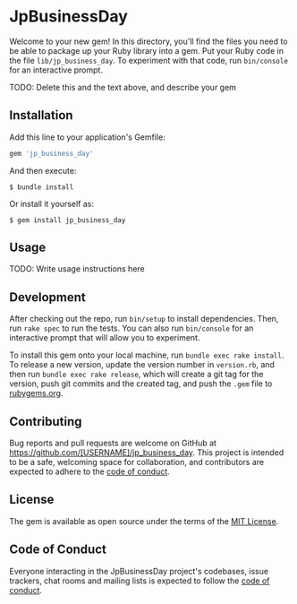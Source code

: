 # JpBusinessDay

Welcome to your new gem! In this directory, you'll find the files you need to be able to package up your Ruby library into a gem. Put your Ruby code in the file `lib/jp_business_day`. To experiment with that code, run `bin/console` for an interactive prompt.

TODO: Delete this and the text above, and describe your gem

## Installation

Add this line to your application's Gemfile:

```ruby
gem 'jp_business_day'
```

And then execute:

    $ bundle install

Or install it yourself as:

    $ gem install jp_business_day

## Usage

TODO: Write usage instructions here

## Development

After checking out the repo, run `bin/setup` to install dependencies. Then, run `rake spec` to run the tests. You can also run `bin/console` for an interactive prompt that will allow you to experiment.

To install this gem onto your local machine, run `bundle exec rake install`. To release a new version, update the version number in `version.rb`, and then run `bundle exec rake release`, which will create a git tag for the version, push git commits and the created tag, and push the `.gem` file to [rubygems.org](https://rubygems.org).

## Contributing

Bug reports and pull requests are welcome on GitHub at https://github.com/[USERNAME]/jp_business_day. This project is intended to be a safe, welcoming space for collaboration, and contributors are expected to adhere to the [code of conduct](https://github.com/[USERNAME]/jp_business_day/blob/master/CODE_OF_CONDUCT.md).

## License

The gem is available as open source under the terms of the [MIT License](https://opensource.org/licenses/MIT).

## Code of Conduct

Everyone interacting in the JpBusinessDay project's codebases, issue trackers, chat rooms and mailing lists is expected to follow the [code of conduct](https://github.com/[USERNAME]/jp_business_day/blob/master/CODE_OF_CONDUCT.md).

